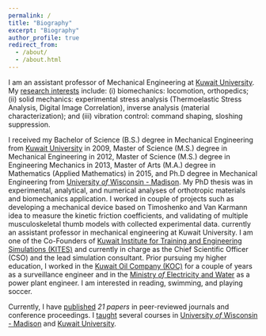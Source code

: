 ```yaml
---
permalink: /
title: "Biography"
excerpt: "Biography"
author_profile: true
redirect_from: 
  - /about/
  - /about.html
---
```


I am an assistant professor of Mechanical Engineering at [Kuwait University](http://kuweb.ku.edu.kw/ku/index.htm). My [research interests](research) include: (i) biomechanics: locomotion, orthopedics; (ii) solid mechanics: experimental stress analysis (Thermoelastic Stress Analysis, Digital Image Correlation), inverse analysis (material characterization); and (iii) vibration control: command shaping, sloshing suppression.

I received my Bachelor of Science (B.S.) degree in Mechanical Engineering from [Kuwait University](http://kuweb.ku.edu.kw/ku/index.htm) in 2009, Master of Science (M.S.) degree in Mechanical Engineering in 2012, Master of Science (M.S.) degree in Engineering Mechanics in 2013, Master of Arts (M.A.) degree in Mathematics (Applied Mathematics) in 2015, and Ph.D degree in Mechanical Engineering from [University *of* Wisconsin - Madison](https://www.wisc.edu/). My PhD thesis was in experimental, analytical, and numerical analyses of orthotropic materials and biomechanics application. I worked in couple of projects such as developing a mechanical device based on Timoshenko and Van Karmann idea to measure the kinetic friction coefficients, and validating of multiple musculoskeletal thumb models with collected experimental data.  currently an assistant professor in mechanical engineering at Kuwait University. I am one of the Co-Founders of [Kuwait Institute for Training and Engineering Simulations (KITES)](http://kites-kw.com/en/) and currently in charge as the Chief Scientific Officer (CSO) and the lead simulation consultant. Prior pursuing my higher education, I worked in the [Kuwait Oil Company (KOC)](https://www.kockw.com/sites/EN/Pages/Default.aspx) for a couple of years as a surveillance engineer and in the [Ministry *of* Electricity and Water](https://www.mew.gov.kw/en/) as a power plant engineer. I am interested in reading, swimming, and playing soccer.

Currently, I have [published](publications) *21 papers* in peer-reviewed journals and conference proceedings. I [taught](teaching) several courses in [University *of* Wisconsin - Madison](https://www.wisc.edu/) and [Kuwait University](http://kuweb.ku.edu.kw/ku/index.htm).